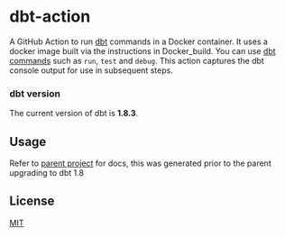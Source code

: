 # dbt-action

A GitHub Action to run [dbt](https://www.getdbt.com) commands in a Docker container. It uses a docker image built via the instructions in Docker_build. You can use [dbt commands](https://docs.getdbt.com/reference/dbt-commands) such as `run`, `test` and `debug`. This action captures the dbt console output for use in subsequent steps.

### dbt version
The current version of dbt is **1.8.3**. 

## Usage


Refer to [parent project](https://github.com/mwhitaker/dbt-action) for docs, this was generated prior to the parent upgrading to dbt 1.8

## License

[MIT](LICENSE)